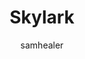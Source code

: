 ---
title: "Skylark"
layout: post
year: "2019"
tag: magpie
image: https://sergiokopplin.github.io/indigo/assets/images/jekyll-logo-light-solid.png
headerImage: false
projects: true
hidden: true # don't count this post in blog pagination
description: "A tool to represent git repositories as chiptune music."
category: project
author: samhealer
externalLink: false
big: false
---